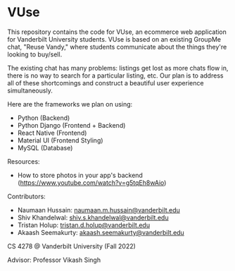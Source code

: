 # VUse

This repository contains the code for VUse, an ecommerce web application for Vanderbilt University students. VUse is based on an existing GroupMe chat, "Reuse Vandy," where students communicate about the things they're looking to buy/sell.

The existing chat has many problems: listings get lost as more chats flow in, there is no way to search for a particular listing, etc. Our plan is to address all of these shortcomings and construct a beautiful user experience simultaneously.

Here are the frameworks we plan on using:
- Python (Backend)
- Python Django (Frontend + Backend)
- React Native (Frontend)
- Material UI (Frontend Styling)
- MySQL (Database)

Resources:
- How to store photos in your app's backend (https://www.youtube.com/watch?v=g5tqEh8wAio)

Contributors:
- Naumaan Hussain: naumaan.m.hussain@vanderbilt.edu
- Shiv Khandelwal: shiv.s.khandelwal@vanderbilt.edu
- Tristan Holup: tristan.d.holup@vanderbilt.edu
- Akaash Seemakurty: akaash.seemakurty@vanderbilt.edu

CS 4278 @ Vanderbilt University (Fall 2022)

Advisor: Professor Vikash Singh
